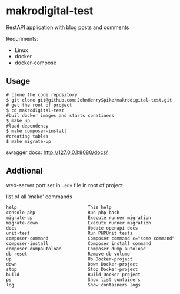 makrodigital-test
=================

RestAPI application with blog posts and comments

Requriments: 
 - Linux
 - docker
 - docker-compose

Usage
--------------

```Shell
# clone the code repository
$ git clone git@github.com:JohnHenrySpike/makrodigital-test.git
# get the root of project
$ cd makrodigital-test
#buil docker images and starts conatiners
$ make up      
#load dependency             
$ make composer-install
#creating tables     
$ make migrate-up           
```

swagger docs: http://127.0.0.1:8080/docs/


Addtional
-----------

web-server port set in ```.env``` file in root of project

list of all 'make' commands

```Shell
help                           This help
console-php                    Run php bash
migrate-up                     Execute runner migration
migrate-down                   Execute runner migration
docs                           Update openapi docs
unit-test                      Run PHPUnit tests
composer-command               Composer command c="some command"
composer-install               Composer install command
composer-dumpautoload          Composer dump autoload
db-reset                       Remove db volume
up                             Up Docker-project
down                           Down Docker-project
stop                           Stop Docker-project
build                          Build Docker-project
ps                             Show list containers
log                            Show containers logs
```